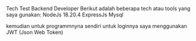 Tech Test Backend Developer 
Berikut adalah beberapa tech atau tools yang saya gunakan: 
NodeJs 18.20.4
ExpressJs
Mysql 

kemudian untuk programmnyna sendiri untuk loginnya saya menggunakan JWT (Json Web Token)
